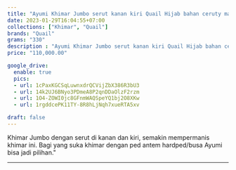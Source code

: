 ```yaml
---
title: "Ayumi Khimar Jumbo serut kanan kiri Quail Hijab bahan ceruty magnum"
date: 2023-01-29T16:04:55+07:00
collections: ["Khimar", "Quail"]
brands: "Quail"
grams: "330"
description : "Ayumi Khimar Jumbo serut kanan kiri Quail Hijab bahan ceruty magnum"
price: "110,000.00"

google_drive:
  enable: true
  pics:
  - url: 1cPaxKGCSqLuwnxdrQCVijZbX386R3bU3
  - url: 14k2UJ6BNyo3PDmeA8P2qnDDaOlzF2rzm
  - url: 1O4-ZOWI0jc8GFnmWAQSpeYQ1bj2O8XKw
  - url: 1rgddcePK11TY-8R8hLjNqh7xueRTA5xv

draft: false
---
```


Khimar Jumbo dengan serut di kanan dan kiri, semakin mempermanis khimar ini. Bagi yang suka khimar dengan ped antem hardped/busa Ayumi bisa jadi pilihan."

_________    
 
